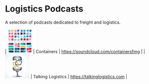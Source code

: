 # Logistics Podcasts

A selection of podcasts dedicated to freight and logistics.

| ![Containers](containers.png) | Containers | https://soundcloud.com/containersfmg |
| ![Talking Logistics](talking-logistics.png) | Talking Logistics | https://talkinglogistics.com |

